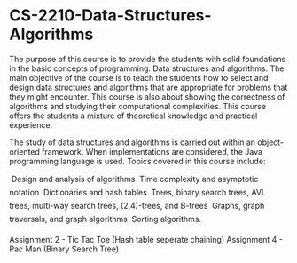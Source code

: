 # CS-2210-Data-Structures-Algorithms

The purpose of this course is to provide the students with solid foundations in the basic concepts
of programming: Data structures and algorithms. The main objective of the course is to teach the
students how to select and design data structures and algorithms that are appropriate for problems
that they might encounter. This course is also about showing the correctness of algorithms and
studying their computational complexities. This course offers the students a mixture of theoretical
knowledge and practical experience.

The study of data structures and algorithms is carried out within an object-oriented framework.
When implementations are considered, the Java programming language is used. Topics covered in
this course include:

 Design and analysis of algorithms
 Time complexity and asymptotic notation
 Dictionaries and hash tables
 Trees, binary search trees, AVL trees, multi-way search trees, (2,4)-trees, and B-trees
 Graphs, graph traversals, and graph algorithms
 Sorting algorithms.

Assignment 2 - Tic Tac Toe (Hash table seperate chaining)
Assignment 4 - Pac Man (Binary Search Tree)
